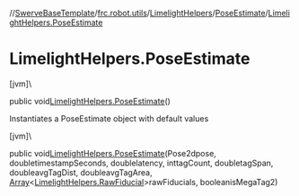 //[SwerveBaseTemplate](../../../../index.md)/[frc.robot.utils](../../index.md)/[LimelightHelpers](../index.md)/[PoseEstimate](index.md)/[LimelightHelpers.PoseEstimate](-limelight-helpers.-pose-estimate.md)

# LimelightHelpers.PoseEstimate

[jvm]\

public void[LimelightHelpers.PoseEstimate](-limelight-helpers.-pose-estimate.md)()

Instantiates a PoseEstimate object with default values

[jvm]\

public void[LimelightHelpers.PoseEstimate](-limelight-helpers.-pose-estimate.md)(Pose2dpose, doubletimestampSeconds, doublelatency, inttagCount, doubletagSpan, doubleavgTagDist, doubleavgTagArea, [Array](https://kotlinlang.org/api/latest/jvm/stdlib/kotlin/-array/index.html)&lt;[LimelightHelpers.RawFiducial](../-raw-fiducial/index.md)&gt;rawFiducials, booleanisMegaTag2)
